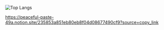 ![Top Langs](https://github-readme-stats-sigma-five.vercel.app/api/top-langs/?username=spghljh&layout=default&card_width=720)

https://peaceful-paste-49a.notion.site/235853a851eb80eb8f04d08677490cf9?source=copy_link


